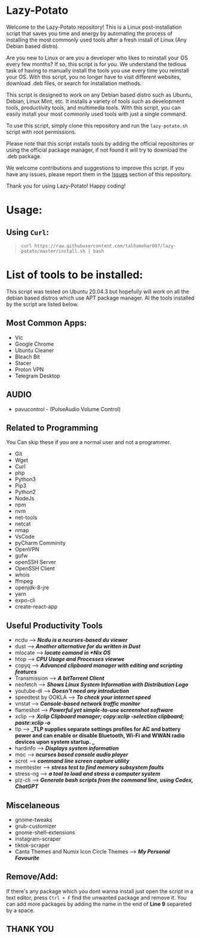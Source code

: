 # Lazy-Potato

Welcome to the Lazy-Potato repository! This is a Linux post-installation script that saves you time and energy by automating the process of installing the most commonly used tools after a fresh install of Linux (Any Debian based distro).

Are you new to Linux or are you a developer who likes to reinstall your OS every few months? If so, this script is for you. We understand the tedious task of having to manually install the tools you use every time you reinstall your OS. With this script, you no longer have to visit different websites, download .deb files, or search for installation methods. 

This script is designed to work on any Debian based distro such as Ubuntu, Debian, Linux Mint, etc. It installs a variety of tools such as development tools, productivity tools, and multimedia tools. With this script, you can easily install your most commonly used tools with just a single command.

To use this script, simply clone this repository and run the `lazy-potato.sh` script with root permissions.


Please note that this script installs tools by adding the official repositories or using the official package manager, if not found it will try to download the .deb package.

We welcome contributions and suggestions to improve this script. If you have any issues, please report them in the [Issues](https://github.com/username/lazy-potato/issues) section of this repository.

Thank you for using Lazy-Potato! Happy coding!



# Usage:


## Using `Curl`:
>     curl https://raw.githubusercontent.com/talhamehar007/lazy-potato/master/install.sh | bash


# List of tools to be installed:
This script was tested on Ubuntu 20.04.3 but hopefully will work on all the debian based distros which use APT package manager. Al the tools installed by the script are listed below. 

## Most Common Apps:
* Vlc 
* Google Chrome
* Ubuntu Cleaner
* Bleach Bit
* Stacer
* Proton VPN
* Telegram Desktop

## AUDIO
* pavucontrol - (PulseAudio Volume Control)

## Related to Programming
You Can skip these if you are a normal user and not a programmer.
* Git
* Wget
* Curl
* php
* Python3
* Pip3
* Python2
* NodeJs
* npm
* nvm
* net-tools
* netcat
* nmap
* VsCode
* pyCharm Comminity
* OpenVPN
* gufw 
* openSSH Server
* OpenSSH Client
* whois
* ffmpeg
* openjdk-8-jre
* yarn
* expo-cli
* create-react-app

## Useful Productivity Tools
* ncdu  --> **_Ncdu is a ncurses-based du viewer_**
* dust  --> **_Another alternative for du written in Dust_**
* mlocate --> **_locate comand in *Nix OS_**
* htop  --> **_CPU Usage and Processes viewwe_**
* copyq --> **_Advanced clipboard manager with editing and scripting features_**
* Transmission --> **_A bitTorrent Client_**
* neofetch  --> **_Shows Linux System Information with Distribution Logo_**
* youtube-dl --> **_Doesn't need any introduction_**
* speedtest by OOKLA --> **_To check your internet speed_**
* vnstat  --> **_Console-based network traffic monitor_**
* flameshot --> **_Powerful yet simple-to-use screenshot software_**
* xclip --> **_Xclip Clipboard manager; copy:xclip -selection clipboard; paste:xclip -o_**
* tlp --> **_TLP supplies separate settings profiles for AC and battery power and can
 enable or disable Bluetooth, Wi-Fi and WWAN radio devices upon system startup.
_**
* hardinfo --> **_Displays system information_**
* moc --> **_ncurses based console audio player_**
* scrot --> **_command line screen capture utility_**
* memtester --> **_stress test to find memory subsystem faults_**
* stress-ng --> **_a tool to load and stress a computer system_**
* plz-cli --> **_Generate bash scripts from the command line, using Codex, ChatGPT_** 


## Miscelaneous
* gnome-tweaks 
* grub-customizer
* gnome-shell-extensions
* instagram-scraper
* tiktok-scraper
* Canta Themes and Numix Icon Circle Themes --> **_My Personal Favourite_**


## Remove/Add:
If there's any package which you dont wanna install just open the script in a text editor, press `Ctrl + F` find the unwanted package and remove it. You can add more packages by adding the name in the end of **Line 9** separeted by a space.

## THANK YOU
